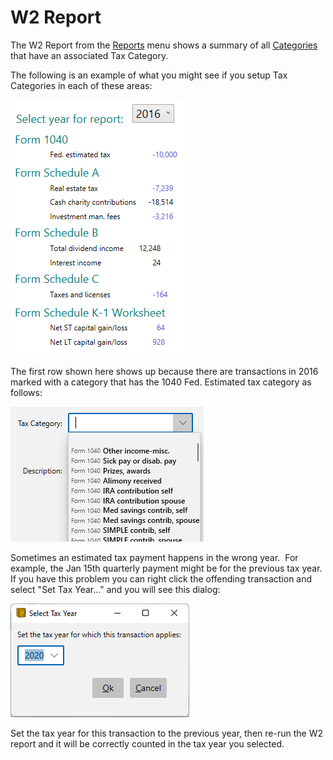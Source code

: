 # W2 Report

The W2 Report from the [Reports](index.md) menu shows a summary of all [Categories](../Basics/Categories.md) that have an associated Tax Category.

The following is an example of what you might see if you setup Tax Categories in each of these areas:

![](../Images/W2%20Report.png)

The first row shown here shows up because there are transactions in 2016 marked with a category that has the 1040 Fed. Estimated tax category as follows:

![](../Images/W2%20Report1.png)

Sometimes an estimated tax payment happens in the wrong year.  For example, the Jan 15th quarterly payment might be for the previous tax year.  If you have this problem you can right click the offending transaction and select "Set Tax Year…" and you will see this dialog:

![](../Images/W2%20Report2.png)

Set the tax year for this transaction to the previous year, then re-run the W2 report and it will be correctly counted in the tax year you selected.
